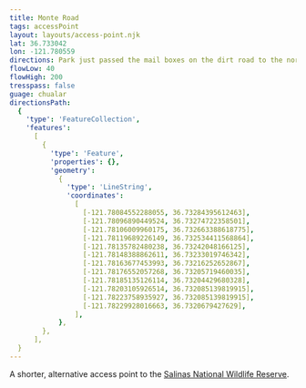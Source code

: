 ```yaml
---
title: Monte Road
tags: accessPoint
layout: layouts/access-point.njk
lat: 36.733042
lon: -121.780559
directions: Park just passed the mail boxes on the dirt road to the north of the Monte Road bridge over the Salinas River.
flowLow: 40
flowHigh: 200
tresspass: false
guage: chualar
directionsPath:
  {
    'type': 'FeatureCollection',
    'features':
      [
        {
          'type': 'Feature',
          'properties': {},
          'geometry':
            {
              'type': 'LineString',
              'coordinates':
                [
                  [-121.78084552288055, 36.73284395612463],
                  [-121.78096890449524, 36.73274722358501],
                  [-121.78106009960175, 36.732663388618775],
                  [-121.78119689226149, 36.732534411568864],
                  [-121.78135782480238, 36.73242048166125],
                  [-121.78148388862611, 36.73233019746342],
                  [-121.78163677453993, 36.73216252652867],
                  [-121.78176552057268, 36.73205719460035],
                  [-121.78185135126114, 36.73204429680328],
                  [-121.78203105926514, 36.732085139819915],
                  [-121.78223758935927, 36.732085139819915],
                  [-121.78229928016663, 36.7320679427629],
                ],
            },
        },
      ],
  }
---
```


A shorter, alternative access point to the [Salinas National Wildlife Reserve](srnwr).
